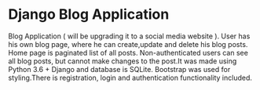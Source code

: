 # Django Blog Application
Blog Application ( will be upgrading it to a social media website ).
User has his own blog page, where he can create,update and delete his blog posts. Home page is paginated list of all posts. Non-authenticated users can see all blog posts, but cannot make changes to the post.It was made using Python 3.6 + Django and database is SQLite. Bootstrap was used for styling.There is registration, login and authentication functionality included.
